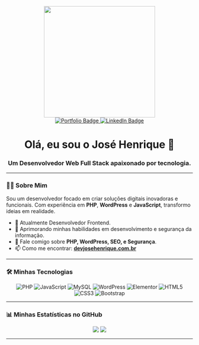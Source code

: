 <div id="header" align="center">
  <img src="https://raw.githubusercontent.com/MicaelliMedeiros/micaellimedeiros/master/image/computer-illustration.png" width="300px"/>
</div>

<div id="badges" align="center">
  <a href="https://devjosehenrique.com.br" target="_blank">
    <img src="https://img.shields.io/badge/Portfólio-000?style=for-the-badge&logo=ko-fi&logoColor=white" alt="Portfolio Badge"/>
  </a>
  <a href="https://www.linkedin.com/in/josehenriqu3/" target="_blank">
    <img src="https://img.shields.io/badge/LinkedIn-0077B5?style=for-the-badge&logo=linkedin&logoColor=white" alt="LinkedIn Badge"/>
  </a>
</div>

<h1 align="center">
  Olá, eu sou o José Henrique 👋
</h1>
<h3 align="center">
  Um Desenvolvedor Web Full Stack apaixonado por tecnologia.
</h3>

---

### :man_technologist: Sobre Mim

<p>
  Sou um desenvolvedor focado em criar soluções digitais inovadoras e funcionais. Com experiência em <strong>PHP</strong>, <strong>WordPress</strong> e <strong>JavaScript</strong>, transformo ideias em realidade.
</p>

- 🔭 Atualmente Desenvolvedor Frontend.
- 🌱 Aprimorando minhas habilidades em desenvolvimento e segurança da informação.
- 💬 Fale comigo sobre **PHP, WordPress, SEO, e Segurança**.
- 📫 Como me encontrar: **[devjosehenrique.com.br](https://devjosehenrique.com.br)**

---

### 🛠️ Minhas Tecnologias

<p align="center">
  <img src="https://img.shields.io/badge/PHP-777BB4?style=for-the-badge&logo=php&logoColor=white" alt="PHP">
  <img src="https://img.shields.io/badge/JavaScript-F7DF1E?style=for-the-badge&logo=javascript&logoColor=black" alt="JavaScript">
  <img src="https://img.shields.io/badge/MySQL-005C84?style=for-the-badge&logo=mysql&logoColor=white" alt="MySQL">
  <img src="https://img.shields.io/badge/WordPress-21759B?style=for-the-badge&logo=wordpress&logoColor=white" alt="WordPress">
  <img src="https://img.shields.io/badge/Elementor-92003B?style=for-the-badge&logo=elementor&logoColor=white" alt="Elementor">
  <img src="https://img.shields.io/badge/HTML5-E34F26?style=for-the-badge&logo=html5&logoColor=white" alt="HTML5">
  <img src="https://img.shields.io/badge/CSS3-1572B6?style=for-the-badge&logo=css3&logoColor=white" alt="CSS3">
  <img src="https://img.shields.io/badge/Bootstrap-563D7C?style=for-the-badge&logo=bootstrap&logoColor=white" alt="Bootstrap">
</p>

---

### 📊 Minhas Estatísticas no GitHub

<div align="center">
  <img src="https://github-readme-stats.vercel.app/api?username=dev-josehenrique&show_icons=true&theme=tokyonight&include_all_commits=true&count_private=true"/>
  <img src="https://github-readme-stats.vercel.app/api/top-langs/?username=dev-josehenrique&layout=compact&langs_count=8&theme=tokyonight"/>
</div>


---




